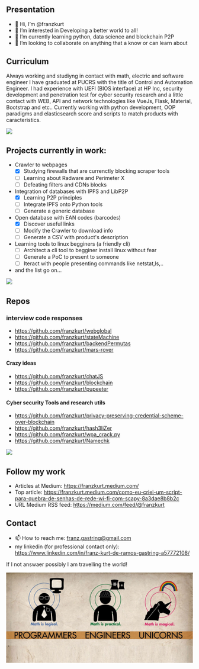 ## Presentation
- 👋 Hi, I’m @franzkurt
- 👀 I’m interested in Developing a better world to all!
- 🌱 I’m currently learning python, data  science and blockchain P2P
- 💞️ I’m looking to collaborate on anything that a know or can learn about

## Curriculum
Always working and studiyng in contact with math, electric and software engineer I have graduated at PUCRS with the title of Control and Automation Engineer.
I had experience with UEFI (BIOS interface) at HP Inc, security development and penetration test for cyber security research and a little contact with WEB, API and network technologies like VueJs, Flask, Material, Bootstrap and etc..
Currently working with python development, OOP paradigms and elasticsearch score and scripts to match products with caracteristics.

![](https://img.icons8.com/bubbles/2x/inspection.png)
## Projects currently in work:
  - Crawler to webpages
    - [x] Studying firewalls that are currenctly blocking scraper tools
    - [ ] Learning about Radware and Perimeter X
    - [ ] Defeating filters and CDNs blocks
  - Integration of databases with IPFS and LibP2P
    - [x] Learning P2P principles 
    - [ ] Integrate IPFS onto Python tools
    - [ ] Generate a generic database
  - Open database with EAN codes (barcodes) 
    - [x] Discover useful links
    - [ ] Modify the Crawler to download info
    - [ ] Generate a CSV with product's description   
  - Learning tools to linux begginers (a friendly cli)
    - [ ] Architect a cli tool to begginer install linux without fear
    - [ ] Generate a PoC to present to someone
    - [ ] Iteract with people presenting commands like netstat,ls,..   
  - and the list go on...

![](https://img.icons8.com/bubbles/2x/internship.png)
## Repos
  ### interview code responses
  - https://github.com/franzkurt/webglobal
  - https://github.com/franzkurt/stateMachine
  - https://github.com/franzkurt/backendPermutas
  - https://github.com/franzkurt/mars-rover
  
  #### Crazy ideas
  - https://github.com/franzkurt/chatJS
  - https://github.com/franzkurt/blockchain
  - https://github.com/franzkurt/pupeeter
  
  #### Cyber security Tools and research utils
  - https://github.com/franzkurt/privacy-preserving-credential-scheme-over-blockchain
  - https://github.com/franzkurt/hash3liZer
  - https://github.com/franzkurt/wpa_crack.py
  - https://github.com/franzkurt/Namechk

![](https://img.icons8.com/bubbles/2x/innovation.png)
## Follow my work 
  - Articles at Medium: https://franzkurt.medium.com/
  - Top article: https://franzkurt.medium.com/como-eu-criei-um-script-para-quebra-de-senhas-de-rede-wi-fi-com-scapy-8a3dae8b8b2c
  - URL Medium RSS feed: https://medium.com/feed/@franzkurt

## Contact
- 📫 How to reach me: franz.gastring@gmail.com
- my linkedin (for professional contact only): https://www.linkedin.com/in/franz-kurt-de-ramos-gastring-a57772108/

If I not answaer possibly I am travelling the world!

![](https://github.com/franzkurt/franzkurt/blob/main/download.jpeg)
